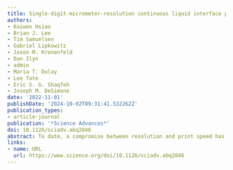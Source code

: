 ```yaml
---
title: Single-digit-micrometer-resolution continuous liquid interface production
authors:
- Kaiwen Hsiao
- Brian J. Lee
- Tim Samuelsen
- Gabriel Lipkowitz
- Jason M. Kronenfeld
- Dan Ilyn
- admin
- Maria T. Dulay
- Lee Tate
- Eric S. G. Shaqfeh
- Joseph M. DeSimone
date: '2022-11-01'
publishDate: '2024-10-02T09:31:41.532262Z'
publication_types:
- article-journal
publication: '*Science Advances*'
doi: 10.1126/sciadv.abq2846
abstract: To date, a compromise between resolution and print speed has rendered most high-resolution additive manufacturing technologies unscalable with limited applications. By combining a reduction lens optics system for single-digit-micrometer resolution, an in-line camera system for contrast-based sharpness optimization, and continuous liquid interface production (CLIP) technology for high scalability, we introduce a single-digit-micrometer-resolution CLIP-based 3D printer that can create millimeter-scale 3D prints with single-digit-micrometer-resolution features in just a few minutes. A simulation model is developed in parallel to probe the fundamental governing principles in optics, chemical kinetics, and mass transport in the 3D printing process. A print strategy with tunable parameters informed by the simulation model is adopted to achieve both the optimal resolution and the maximum print speed. Together, the high-resolution 3D CLIP printer has opened the door to various applications including, but not limited to, biomedical, MEMS, and microelectronics. A high-resolution CLIP 3D printer can rapidly and scalably fabricate 3D structures with single-digit-micrometer resolution.
links:
- name: URL
  url: https://www.science.org/doi/10.1126/sciadv.abq2846
---
```


